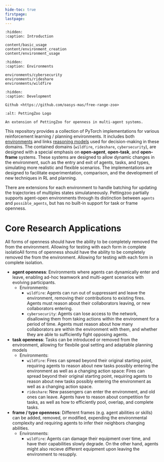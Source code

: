 ```yaml
---
hide-toc: true
firstpage:
lastpage:
---
```


```{toctree}
:hidden:
:caption: Introduction

content/basic_usage
content/environment_creation
content/environment_usage
```

```{toctree}
:hidden:
:caption: Environments

environments/cybersecurity
environments/rideshare
environments/wildfire
```

```{toctree}
:hidden:
:caption: Development

Github <https://github.com/oasys-mas/free-range-zoo>
```

```{project-logo} _static/img/darkgoat.png
:alt: PettingZoo Logo
```

```{project-heading}
An extension of PettingZoo for openness in multi-agent systems.
```

This repository provides a collection of PyTorch implementations for various reinforcement learning / planning environments. It includes both [environments](https://github.com/oasys-mas/free_range_zoo/free_range_zoo/envs) and links 
[reasoning models](https://github.com/oasys-mas/free_range_zoo/models/) used for decision-making in these domains. The contained domains (`wildfire`, `rideshare`, `cybersecurity`), are designed with a special emphasis on **open-agent**, **open-task**, 
and **open-frame** systems. These systems are designed to allow dynamic changes in the environment, such as the entry and exit of agents, tasks, and types, simulating more realistic and flexible scenarios. 
The implementations are designed to facilitate experimentation, comparison, and the development of new techniques in RL and planning. 

 There are extensions for each environment to handle batching for updating the trajectories of multiples states simulataneously. Pettingzoo partially supports agent-open environments through its distinction between `agents` and `possible_agents`, but has no built-in support for task or frame openness.

# Core Research Applications
All forms of openness should have the ability to be completely removed the from the environment. Allowing for testing with each form in complete isolatioAll forms of openness should have the ability to be completely removed 
the from the environment. Allowing for testing with each form in complete isolation.

- **agent openness**: Environments where agents can dynamically enter and leave, enabling ad-hoc teamwork and multi-agent scenarios with evolving participants.
    - Environments:
        - `wildfire`: Agents can run out of suppressant and leave the environment, removing their contributions to existing fires. Agents must reason about their collaborators leaving, or new collaborators entering.
        - `cybersecurity`: Agents can lose access to the network, disallowing them from taking actions within the environment for a period of time. Agents must reason about how many collaborators are within the environment
                           with them, and whether they are able to sufficiently fight opposing agents.
- **task openness**: Tasks can be introduced or removed from the environment, allowing for flexbile goal setting and adaptable planning models
    - Environments:
        - `wildfire`: Fires can spread beyond their original starting point, requiring agents to reason about new tasks possibly entering the environment as well as a changing action space: Fires can spread beyond 
                      their original starting point, requiring agents to reason about new tasks possibly entering the environment as well as a changing action space.
        - `rideshare`: New passengers can enter the environment, and old ones can leave. Agents have to reason about competition for tasks, as well as how to efficiently pool, overlap, and complete tasks.
- **frame / type openness**: Different frames (e.g. agent abilities or skills) can be added, removed, or modified, expending the environmental complexity and requiring agents to infer their neighbors changing abilities.
    - Environments:
        - `wildfire`: Agents can damage their equipment over time, and have their capabilities slowly degrade. On the other hand, agents might also recieve different equipment upon leaving the environment to resupply.

